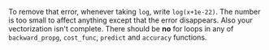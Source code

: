 To remove that error, whenever taking ```log```, write ```log(x+1e-22)```. The number is too small to affect anything except that the error disappears.
Also your vectorization isn't complete. There should be **no** for loops in any of ```backward_propg```, ```cost_func```, ```predict``` and ```accuracy``` functions.
